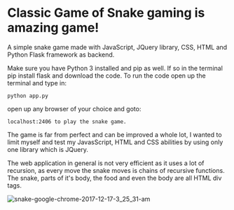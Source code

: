 # Classic Game of Snake gaming is amazing game!
A simple snake game made with JavaScript, JQuery library, CSS, HTML and Python Flask framework as backend.

Make sure you have Python 3 installed and pip as well. If so in the terminal pip install flask and download the code. 
To run the code open up the terminal and type in:
```
python app.py
```
open up any browser of your choice and goto:
```
localhost:2406 to play the snake game. 
```
The game is far from perfect and can be improved a whole lot, I wanted to limit myself and test my JavasScript, HTML and CSS abilities by 
using only one library which is JQuery.

The web application in general is not very efficient as it uses a lot of recursion, as every move the snake moves is chains of recursive
functions. The snake, parts of it's body, the food and even the body are all HTML div tags.

![snake-google-chrome-2017-12-17-3_25_31-am](https://user-images.githubusercontent.com/25164326/34077779-bdddd538-e2da-11e7-9cd7-51f6a681261a.gif)

